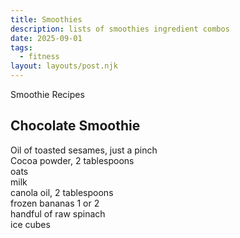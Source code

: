 ```yaml
---
title: Smoothies
description: lists of smoothies ingredient combos
date: 2025-09-01
tags:
  - fitness
layout: layouts/post.njk
---
```

Smoothie Recipes 
##  Chocolate Smoothie   
Oil of toasted sesames, just a pinch  
Cocoa powder, 2 tablespoons  
oats   
milk   
canola oil, 2 tablespoons   
frozen bananas 1 or 2   
handful of raw spinach   
ice cubes   
